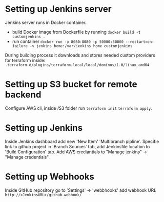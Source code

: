 # Setting up Jenkins server

Jenkins server runs in Docker container.

- build Docker image from Dockerfile by running `docker build -t customjenkins .`
- run container `docker run -p 8080:8080 -p 50000:50000 --restart=on-failure -v jenkins_home:/var/jenkins_home customjenkins`

During building process it downloads and stores needed custom providers for terraform inside:
`.terraform.d/plugins/terraform.local/local/dominos/1.0/linux_amd64`

# Setting up S3 bucket for remote backend
Configure AWS cli, inside /S3 folder run `terraform init` `terraform apply`.

# Setting up Jenkins 
Inside Jenkins dashboard add new 'New Item' 'Multibranch pipline'. 
Specifie link to github project in 'Branch Sources' tab, add Jenkinsfile location to 'Build Configuration' tab. Add AWS crediantials to 
"Manage jenkins" -> "Manage credentials". 

# Setting up Webhooks
Inside GitHub repository go to  'Settings' ->  'webbhooks' add webhook URL `http://<JenkinsURL>/github-webhook/`
